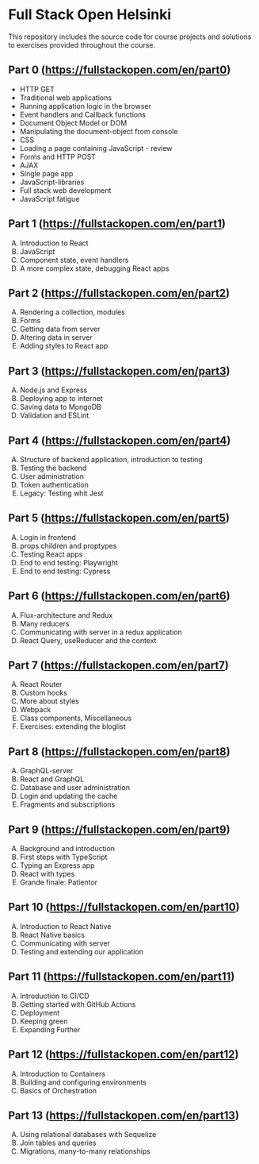 # Full Stack Open Helsinki

This repository includes the source code for course projects and solutions to exercises provided throughout the course.

## Part 0 (https://fullstackopen.com/en/part0)
- HTTP GET
- Traditional web applications
- Running application logic in the browser
- Event handlers and Callback functions
- Document Object Model or DOM
- Manipulating the document-object from console
- CSS
- Loading a page containing JavaScript - review
- Forms and HTTP POST
- AJAX
- Single page app
- JavaScript-libraries
- Full stack web development
- JavaScript fatigue

## Part 1 (https://fullstackopen.com/en/part1)
<ol type="A">
  <li>Introduction to React</li>
  <li>JavaScript</li>
  <li>Component state, event handlers</li>
  <li>A more complex state, debugging React apps</li>
</ol>

## Part 2 (https://fullstackopen.com/en/part2)
<ol type="A">
  <li>Rendering a collection, modules</li>
  <li>Forms</li>
  <li>Getting data from server</li>
  <li>Altering data in server</li>
  <li>Adding styles to React app</li>
</ol>

## Part 3 (https://fullstackopen.com/en/part3)
<ol type="A">
  <li>Node.js and Express</li>
  <li>Deploying app to internet</li>
  <li>Saving data to MongoDB</li>
  <li>Validation and ESLint</li>
</ol>

## Part 4 (https://fullstackopen.com/en/part4)
<ol type="A">
  <li>Structure of backend application, introduction to testing</li>
  <li>Testing the backend</li>
  <li>User administration</li>
  <li>Token authentication</li>
  <li>Legacy: Testing whit Jest</li>
</ol>

## Part 5 (https://fullstackopen.com/en/part5)
<ol type="A">
  <li>Login in frontend</li>
  <li>props.children and proptypes</li>
  <li>Testing React apps</li>
  <li>End to end testing: Playwright</li>
  <li>End to end testing: Cypress</li>
</ol>

## Part 6 (https://fullstackopen.com/en/part6)
<ol type="A">
  <li>Flux-architecture and Redux</li>
  <li>Many reducers</li>
  <li>Communicating with server in a redux application</li>
  <li>React Query, useReducer and the context</li>
</ol>

## Part 7 (https://fullstackopen.com/en/part7)
<ol type="A">
  <li>React Router</li>
  <li>Custom hooks</li>
  <li>More about styles</li>
  <li>Webpack</li>
  <li>Class components, Miscellaneous</li>
  <li>Exercises: extending the bloglist</li>
</ol>

## Part 8 (https://fullstackopen.com/en/part8)
<ol type="A">
  <li>GraphQL-server</li>
  <li>React and GraphQL</li>
  <li>Database and user administration</li>
  <li>Login and updating the cache</li>
  <li>Fragments and subscriptions</li>
</ol>

## Part 9 (https://fullstackopen.com/en/part9)
<ol type="A">
  <li>Background and introduction</li>
  <li>First steps with TypeScript</li>
  <li>Typing an Express app</li>
  <li>React with types</li>
  <li>Grande finale: Patientor</li>
</ol>

## Part 10 (https://fullstackopen.com/en/part10)
<ol type="A">
  <li>Introduction to React Native</li>
  <li>React Native basics</li>
  <li>Communicating with server</li>
  <li>Testing and extending our application</li>
</ol>

## Part 11 (https://fullstackopen.com/en/part11)
<ol type="A">
  <li>Introduction to CI/CD</li>
  <li>Getting started with GitHub Actions</li>
  <li>Deployment</li>
  <li>Keeping green</li>
  <li>Expanding Further</li>
</ol>

## Part 12 (https://fullstackopen.com/en/part12)
<ol type="A">
  <li>Introduction to Containers</li>
  <li>Building and configuring environments</li>
  <li>Basics of Orchestration</li>
</ol>

## Part 13 (https://fullstackopen.com/en/part13)
<ol type="A">
  <li>Using relational databases with Sequelize</li>
  <li>Join tables and queries</li>
  <li>Migrations, many-to-many relationships</li>
</ol>
